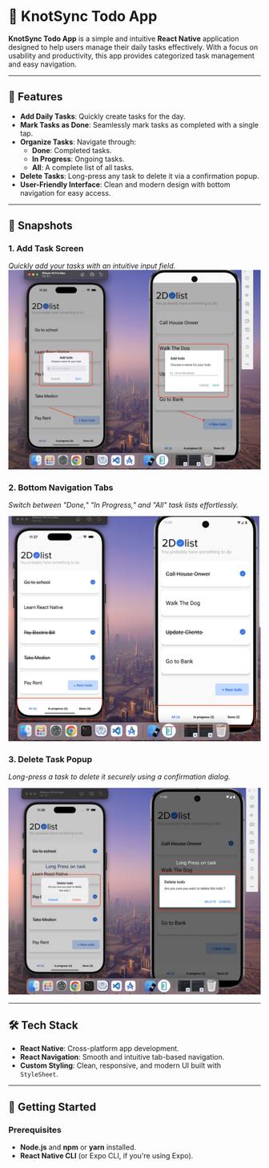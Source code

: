 # 📝 KnotSync Todo App

**KnotSync Todo App** is a simple and intuitive **React Native** application designed to help users manage their daily tasks effectively. With a focus on usability and productivity, this app provides categorized task management and easy navigation.

---

## 🚀 Features

- **Add Daily Tasks**: Quickly create tasks for the day.  
- **Mark Tasks as Done**: Seamlessly mark tasks as completed with a single tap.  
- **Organize Tasks**: Navigate through:
  - **Done**: Completed tasks.
  - **In Progress**: Ongoing tasks.
  - **All**: A complete list of all tasks.
- **Delete Tasks**: Long-press any task to delete it via a confirmation popup.  
- **User-Friendly Interface**: Clean and modern design with bottom navigation for easy access.

---

## 📸 Snapshots

### 1. Add Task Screen
_Quickly add your tasks with an intuitive input field._
![Add Task](./snapshort/Add-Task.png)

### 2. Bottom Navigation Tabs
_Switch between "Done," "In Progress," and "All" task lists effortlessly._

![Bottom Tabs](./snapshort/Bottom-Tabs.png)

### 3. Delete Task Popup
_Long-press a task to delete it securely using a confirmation dialog._

![Delete Task Popup](./snapshort/Delete-Task.png)

---

## 🛠 Tech Stack

- **React Native**: Cross-platform app development.
- **React Navigation**: Smooth and intuitive tab-based navigation.
- **Custom Styling**: Clean, responsive, and modern UI built with `StyleSheet`.

---

## 🌟 Getting Started

### Prerequisites
- **Node.js** and **npm** or **yarn** installed.
- **React Native CLI** (or Expo CLI, if you're using Expo).


